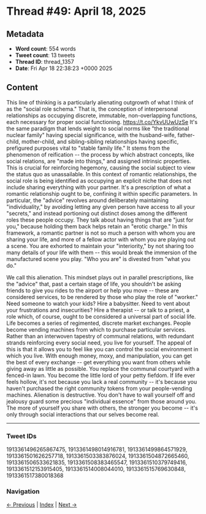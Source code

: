 # Thread #49: April 18, 2025

## Metadata
- **Word count**: 554 words
- **Tweet count**: 13 tweets
- **Thread ID**: thread_1357
- **Date**: Fri Apr 18 22:38:23 +0000 2025

## Content

This line of thinking is a particularly alienating outgrowth of what I think of as the "social role schema." That is, the conception of interpersonal relationships as occupying discrete, immutable, non-overlapping functions, each necessary for proper social functioning. https://t.co/YkvUUwUzSe It's the same paradigm that lends weight to social norms like "the traditional nuclear family" having special significance, with the husband-wife, father-child, mother-child, and sibling-sibling relationships having specific, prefigured purposes vital to "stable family life." It stems from the phenomenon of reification -- the process by which abstract concepts, like social relations, are "made into things," and assigned intrinsic properties. This is crucial for reinforcing hegemony, causing the social subject to view the status quo as unassailable. In this context of romantic relationships, the social role is being identified as occupying an explicit niche that does not include sharing everything with your partner. It's a prescription of what a romantic relationship ought to be, confining it within specific parameters. In particular, the "advice" revolves around deliberately maintaining "individuality," by avoiding letting any given person have access to all your "secrets," and instead portioning out distinct doses among the different roles these people occupy. They talk about having things that are "just for you," because holding them back helps retain an "erotic charge." In this framework, a romantic partner is not so much a person with whom you are sharing your life, and more of a fellow actor with whom you are playing out a scene. You are exhorted to maintain your "interiority," by not sharing too many details of your life with them -- this would break the immersion of the manufactured scene you play. "Who you are" is divested from "what you do."

We call this alienation. This mindset plays out in parallel prescriptions, like the "advice" that, past a certain stage of life, you shouldn't be asking friends to give you rides to the airport or help you move -- these are considered services, to be rendered by those who play the role of "worker." Need someone to watch your kids? Hire a babysitter. Need to vent about your frustrations and insecurities? Hire a therapist -- or talk to a priest, a role which, of course, ought to be considered a universal part of social life. Life becomes a series of regimented, discrete market exchanges. People become vending machines from which to purchase particular services. Rather than an interwoven tapestry of communal relations, with redundant strands reinforcing every social need, you live for yourself. The appeal of this is that it allows you to feel like you can control the social environment in which you live. With enough money, moxy, and manipulation, you can get the best of every exchange -- get everything you want from others while giving away as little as possible. You replace the communal courtyard with a fenced-in lawn. You become the little lord of your petty fiefdom. If life ever feels hollow, it's not because you lack a real community -- it's because you haven't purchased the right community tokens from your people-vending machines. Alienation is destructive. You don't have to wall yourself off and jealousy guard some precious "individual essence" from those around you. The more of yourself you share with others, the stronger you become -- it's only through social interactions that our selves become real.

---

### Tweet IDs
1913361496265867475, 1913361498014916781, 1913361499864571929, 1913361501626257718, 1913361503383876024, 1913361504872665460, 1913361506533621835, 1913361508383465547, 1913361510379749416, 1913361512153915405, 1913361514008044010, 1913361515769630848, 1913361517380018368

### Navigation
[← Previous](#048) | [Index](index.md) | [Next →](#050)
